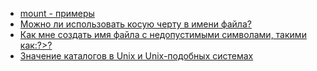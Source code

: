 * [mount - примеры](/articles/mount%20-%20%D0%BF%D1%80%D0%B8%D0%BC%D0%B5%D1%80%D1%8B.md)
* [Можно ли использовать косую черту в имени файла?](/articles/%D0%9C%D0%BE%D0%B6%D0%BD%D0%BE%20%D0%BB%D0%B8%20%D0%B8%D1%81%D0%BF%D0%BE%D0%BB%D1%8C%D0%B7%D0%BE%D0%B2%D0%B0%D1%82%D1%8C%20%D0%BA%D0%BE%D1%81%D1%83%D1%8E%20%D1%87%D0%B5%D1%80%D1%82%D1%83%20%D0%B2%20%D0%B8%D0%BC%D0%B5%D0%BD%D0%B8%20%D1%84%D0%B0%D0%B9%D0%BB%D0%B0%253F.md)
* [Как мне создать имя файла с недопустимыми символами, такими как:?>?](/articles/%D0%9A%D0%B0%D0%BA%20%D0%BC%D0%BD%D0%B5%20%D1%81%D0%BE%D0%B7%D0%B4%D0%B0%D1%82%D1%8C%20%D0%B8%D0%BC%D1%8F%20%D1%84%D0%B0%D0%B9%D0%BB%D0%B0%20%D1%81%20%D0%BD%D0%B5%D0%B4%D0%BE%D0%BF%D1%83%D1%81%D1%82%D0%B8%D0%BC%D1%8B%D0%BC%D0%B8%20%D1%81%D0%B8%D0%BC%D0%B2%D0%BE%D0%BB%D0%B0%D0%BC%D0%B8%2C%20%D1%82%D0%B0%D0%BA%D0%B8%D0%BC%D0%B8%20%D0%BA%D0%B0%D0%BA%253A%253F%253E%253F.md)
* [Значение каталогов в Unix и Unix-подобных системах](/articles/%D0%97%D0%BD%D0%B0%D1%87%D0%B5%D0%BD%D0%B8%D0%B5%20%D0%BA%D0%B0%D1%82%D0%B0%D0%BB%D0%BE%D0%B3%D0%BE%D0%B2%20%D0%B2%20Unix%20%D0%B8%20Unix-%D0%BF%D0%BE%D0%B4%D0%BE%D0%B1%D0%BD%D1%8B%D1%85%20%D1%81%D0%B8%D1%81%D1%82%D0%B5%D0%BC%D0%B0%D1%85.md)
